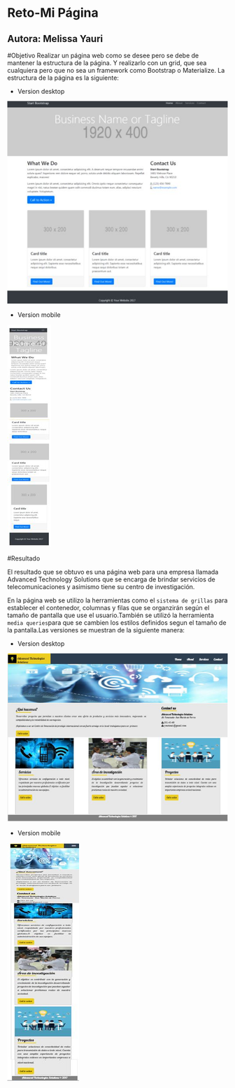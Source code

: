 # Reto-Mi Página
## Autora: Melissa Yauri

#Objetivo
Realizar un página web como se desee pero se debe de mantener la estructura de la página. Y realizarlo con un grid, que sea cualquiera pero que no sea un framework como Bootstrap o Materialize. La estructura de la página es la siguiente:

* Version desktop

![modelo desktop](assets/images/model_desktop.JPG)

* Version mobile

![modelo mobile](assets/images/model_mobile.JPG)

#Resultado

El resultado que se obtuvo es una página web para una empresa llamada Advanced Technology Solutions que se encarga de brindar servicios de telecomunicaciones y asimismo tiene su centro de investigación.

En la página web se utilizo la herramientas como el `sistema de grillas` para establecer el contenedor, columnas y filas que se organzirán según el tamaño de pantalla que use el usuario.También se utilizó la herramienta `media queries`para que se cambien los estilos definidos segun el tamaño de la pantalla.Las versiones se muestran de la siguiente manera:

* Version desktop

![modelo mobile](assets/images/result-desktop.JPG)

* Version mobile

![modelo mobile](assets/images/result-mobile.JPG)
